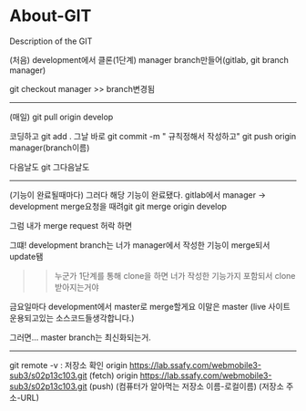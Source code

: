 # About-GIT
Description of the GIT

(처음)
development에서 클론(1단계)
manager branch만들어(gitlab, git branch manager)

git checkout manager >> branch변경됨

----------------------------------------------------------------------------
(매일)
git pull origin develop

코딩하고
git add .
그날 바로
git commit -m " 규칙정해서 작성하고"
git push origin manager(branch이름)

다음날도 git 
그다음날도

---------------------------------------------------------------------
(기능이 완료될때마다)
그러다 해당 기능이 완료됐다.
gitlab에서 manager -> development merge요청을 때려git 
git merge origin develop

그럼 내가 merge request 허락 하면

그떄! development branch는 너가 manager에서 작성한 기능이 merge되서 update됌
>> 누군가 1단계를 통해 clone을 하면 너가 작성한 기능가지 포함되서 clone받아지는거야

금요일마다 development에서 master로 merge할게요
이말은 master (live 사이트 운용되고있는 소스코드들생각합니다.)



그러면... master branch는 최신화되는거. 

----------------------------------------------------------------------------------------
git remote -v : 저장소 확인
	origin  https://lab.ssafy.com/webmobile3-sub3/s02p13c103.git (fetch)
	origin  https://lab.ssafy.com/webmobile3-sub3/s02p13c103.git (push)
	(컴퓨터가 알아먹는 저장소 이름-로컬이름) (저장소 주소-URL)
